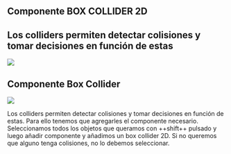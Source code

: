 ## Componente BOX COLLIDER 2D

## Los colliders permiten detectar colisiones y tomar decisiones en función de estas

![](img%5CTaller%20de%20creaci%C3%B3n%20de%20videojuegos9.png)

## Componente Box Collider

![](img%5CTaller%20de%20creaci%C3%B3n%20de%20videojuegos10.png)

Los colliders permiten detectar colisiones y tomar decisiones en función de estas. Para ello tenemos que agregarles el componente necesario. Seleccionamos todos los objetos que queramos con ++shift++ pulsado y luego añadir componente y añadimos un box collider 2D. Si no queremos que alguno tenga colisiones, no lo debemos seleccionar.